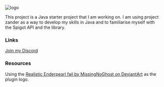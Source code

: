 ![logo](https://i.imgur.com/3Xupajl.png)

This project is a Java starter project that I am working on. I am using project zander as a way to develop my skills in Java and to familiarise myself with the Spigot API and the library.

### Links
[Join my Discord](http://bit.ly/mancavediscord)

### Resources
Using the [Realistic Enderpearl fail by MissingNoGhost on DeviantArt]() as the plugin logo.
